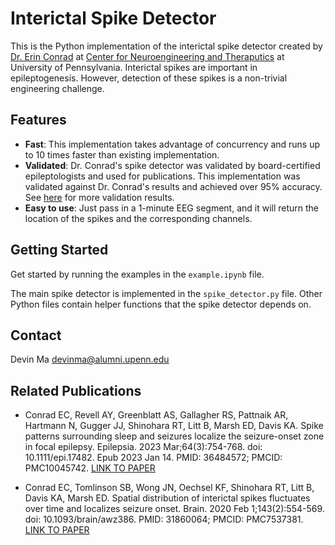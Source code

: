 # Interictal Spike Detector

This is the Python implementation of the interictal spike detector created by [Dr. Erin Conrad](https://www.med.upenn.edu/apps/faculty/index.php/g324/p8590351) at [Center for Neuroengineering and Theraputics](https://cnt.upenn.edu/) at University of Pennsylvania. Interictal spikes are important in epileptogenesis. However, detection of these spikes is a non-trivial engineering challenge.

## Features

- **Fast**: This implementation takes advantage of concurrency and runs up to 10 times faster than existing implementation.
- **Validated**: Dr. Conrad's spike detector was validated by board-certified epileptologists and used for publications. This implementation was validated against Dr. Conrad's results and achieved over 95% accuracy. See [here](https://docs.google.com/spreadsheets/d/1q7JXyvOPsXhUxyvjG5FM3ddy4wZExehpnZe6P8AXZXw/edit?usp=sharing) for more validation results.
- **Easy to use**: Just pass in a 1-minute EEG segment, and it will return the location of the spikes and the corresponding channels.

## Getting Started

Get started by running the examples in the `example.ipynb` file.

The main spike detector is implemented in the `spike_detector.py` file. Other Python files contain helper functions that the spike detector depends on.

## Contact

Devin Ma <devinma@alumni.upenn.edu>

## Related Publications

- Conrad EC, Revell AY, Greenblatt AS, Gallagher RS, Pattnaik AR, Hartmann N, Gugger JJ, Shinohara RT, Litt B, Marsh ED, Davis KA. Spike patterns surrounding sleep and seizures localize the seizure-onset zone in focal epilepsy. Epilepsia. 2023 Mar;64(3):754-768. doi: 10.1111/epi.17482. Epub 2023 Jan 14. PMID: 36484572; PMCID: PMC10045742. [LINK TO PAPER](https://onlinelibrary.wiley.com/doi/10.1111/epi.17482)

- Conrad EC, Tomlinson SB, Wong JN, Oechsel KF, Shinohara RT, Litt B, Davis KA, Marsh ED. Spatial distribution of interictal spikes fluctuates over time and localizes seizure onset. Brain. 2020 Feb 1;143(2):554-569. doi: 10.1093/brain/awz386. PMID: 31860064; PMCID: PMC7537381. [LINK TO PAPER](https://academic.oup.com/brain/article/143/2/554/5682483)
